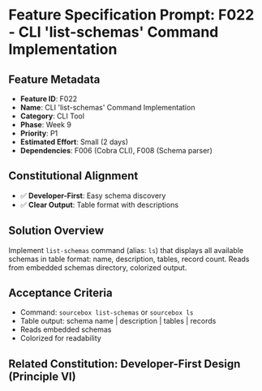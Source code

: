 # Feature Specification Prompt: F022 - CLI 'list-schemas' Command Implementation

## Feature Metadata
- **Feature ID**: F022
- **Name**: CLI 'list-schemas' Command Implementation
- **Category**: CLI Tool
- **Phase**: Week 9
- **Priority**: P1
- **Estimated Effort**: Small (2 days)
- **Dependencies**: F006 (Cobra CLI), F008 (Schema parser)

## Constitutional Alignment
- ✅ **Developer-First**: Easy schema discovery
- ✅ **Clear Output**: Table format with descriptions

## Solution Overview
Implement `list-schemas` command (alias: `ls`) that displays all available schemas in table format: name, description, tables, record count. Reads from embedded schemas directory, colorized output.

## Acceptance Criteria
- Command: `sourcebox list-schemas` or `sourcebox ls`
- Table output: schema name | description | tables | records
- Reads embedded schemas
- Colorized for readability

## Related Constitution: **Developer-First Design (Principle VI)**
